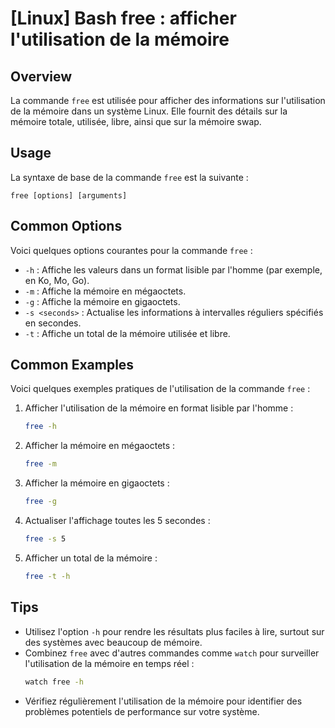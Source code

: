# [Linux] Bash free : afficher l'utilisation de la mémoire

## Overview
La commande `free` est utilisée pour afficher des informations sur l'utilisation de la mémoire dans un système Linux. Elle fournit des détails sur la mémoire totale, utilisée, libre, ainsi que sur la mémoire swap.

## Usage
La syntaxe de base de la commande `free` est la suivante :

```
free [options] [arguments]
```

## Common Options
Voici quelques options courantes pour la commande `free` :

- `-h` : Affiche les valeurs dans un format lisible par l'homme (par exemple, en Ko, Mo, Go).
- `-m` : Affiche la mémoire en mégaoctets.
- `-g` : Affiche la mémoire en gigaoctets.
- `-s <seconds>` : Actualise les informations à intervalles réguliers spécifiés en secondes.
- `-t` : Affiche un total de la mémoire utilisée et libre.

## Common Examples
Voici quelques exemples pratiques de l'utilisation de la commande `free` :

1. Afficher l'utilisation de la mémoire en format lisible par l'homme :
   ```bash
   free -h
   ```

2. Afficher la mémoire en mégaoctets :
   ```bash
   free -m
   ```

3. Afficher la mémoire en gigaoctets :
   ```bash
   free -g
   ```

4. Actualiser l'affichage toutes les 5 secondes :
   ```bash
   free -s 5
   ```

5. Afficher un total de la mémoire :
   ```bash
   free -t -h
   ```

## Tips
- Utilisez l'option `-h` pour rendre les résultats plus faciles à lire, surtout sur des systèmes avec beaucoup de mémoire.
- Combinez `free` avec d'autres commandes comme `watch` pour surveiller l'utilisation de la mémoire en temps réel :
  ```bash
  watch free -h
  ```
- Vérifiez régulièrement l'utilisation de la mémoire pour identifier des problèmes potentiels de performance sur votre système.